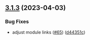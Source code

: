 ## [3.1.3](https://github.com/observeinc/terraform-aws-lambda/compare/v3.1.2...v3.1.3) (2023-04-03)


### Bug Fixes

* adjust module links ([#65](https://github.com/observeinc/terraform-aws-lambda/issues/65)) ([d44351c](https://github.com/observeinc/terraform-aws-lambda/commit/d44351c0111c600eb1fd571e526a9aa47c30a17c))



